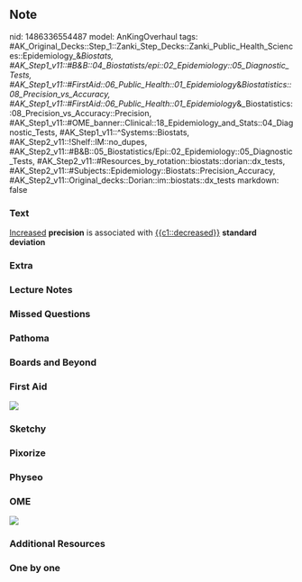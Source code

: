 ## Note
nid: 1486336554487
model: AnKingOverhaul
tags: #AK_Original_Decks::Step_1::Zanki_Step_Decks::Zanki_Public_Health_Sciences::Epidemiology_&_Biostats, #AK_Step1_v11::#B&B::04_Biostatists/epi::02_Epidemiology::05_Diagnostic_Tests, #AK_Step1_v11::#FirstAid::06_Public_Health::01_Epidemiology_&_Biostatistics::08_Precision_vs_Accuracy, #AK_Step1_v11::#FirstAid::06_Public_Health::01_Epidemiology_&_Biostatistics::08_Precision_vs_Accuracy::Precision, #AK_Step1_v11::#OME_banner::Clinical::18_Epidemiology_and_Stats::04_Diagnostic_Tests, #AK_Step1_v11::^Systems::Biostats, #AK_Step2_v11::!Shelf::IM::no_dupes, #AK_Step2_v11::#B&B::05_Biostatistics/Epi::02_Epidemiology::05_Diagnostic_Tests, #AK_Step2_v11::#Resources_by_rotation::biostats::dorian::dx_tests, #AK_Step2_v11::#Subjects::Epidemiology::Biostats::Precision_Accuracy, #AK_Step2_v11::Original_decks::Dorian::im::biostats::dx_tests
markdown: false

### Text
<div>
  <u>Increased</u> <b>precision</b> is associated with
  <u>{{c1::decreased}}</u> <b>standard deviation</b>
</div>

### Extra


### Lecture Notes


### Missed Questions


### Pathoma


### Boards and Beyond


### First Aid
<img src="tmppYgZtU.png">

### Sketchy


### Pixorize


### Physeo


### OME
<div class="ome-widget">
  <a href=
  "https://onlinemeded.org/spa/epidemiology-and-stats/diagnostic-tests/acquire?ref=anki">
  <img src="_OME_AnkiFlashcards_Lesson_5.png"></a>
</div>

### Additional Resources


### One by one

